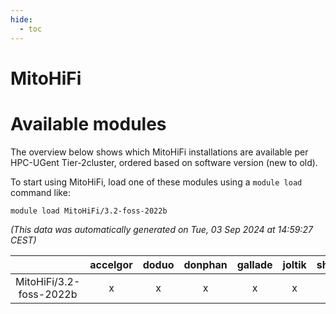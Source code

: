 ```yaml
---
hide:
  - toc
---
```


MitoHiFi
========

# Available modules


The overview below shows which MitoHiFi installations are available per HPC-UGent Tier-2cluster, ordered based on software version (new to old).

To start using MitoHiFi, load one of these modules using a `module load` command like:

```shell
module load MitoHiFi/3.2-foss-2022b
```

*(This data was automatically generated on Tue, 03 Sep 2024 at 14:59:27 CEST)*  

| |accelgor|doduo|donphan|gallade|joltik|shinx|skitty|
| :---: | :---: | :---: | :---: | :---: | :---: | :---: | :---: |
|MitoHiFi/3.2-foss-2022b|x|x|x|x|x|-|x|
